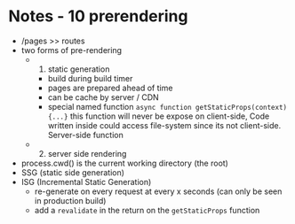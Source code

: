 # Notes - 10 prerendering

- /pages >> routes
- two forms of pre-rendering
  - 1. static generation
    - build during build timer
    - pages are prepared ahead of time
    - can be cache by server / CDN
    - special named function `async function getStaticProps(context){...}` this function will never be expose on client-side, Code written inside could access file-system since its not client-side. Server-side function
  - 2. server side rendering
- process.cwd() is the current working directory (the root)
- SSG (static side generation)
- ISG (Incremental Static Generation)
  - re-generate on every request at every x seconds (can only be seen in production build)
  - add a `revalidate` in the return on the `getStaticProps` function